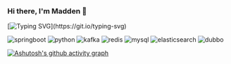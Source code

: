 ### Hi there, I'm Madden 👋
[![Typing SVG](https://readme-typing-svg.herokuapp.com?font=Fira+Code&pause=1000&color=4DF715&width=435&lines=It's+now+or+never.)](https://git.io/typing-svg)

![springboot](https://img.shields.io/badge/springboot-F05032?style=flat-square&logo=springboot&logoColor=white)
![python](https://img.shields.io/badge/python-3776AB?style=flat-square&logo=python&logoColor=white)
![kafka](https://img.shields.io/badge/kafka-231F20?style=flat-square&logo=apachekafka&logoColor=white)
![redis](https://img.shields.io/badge/redis-DC382D?style=flat-square&logo=redis&logoColor=white)
![mysql](https://img.shields.io/badge/mysql-4479A1?style=flat-square&logo=mysql&logoColor=white)
![elasticsearch](https://img.shields.io/badge/elasticsearch-005571?style=flat-square&logo=elasticsearch&logoColor=white)
![dubbo](https://img.shields.io/badge/dubbo-5583D0?style=flat-square&logo=dubbo&logoColor=white)


[![Ashutosh's github activity graph](https://github-readme-activity-graph-fjqz177.vercel.app/graph?username=maddenmanel&theme=github-light)](https://github.com/ashutosh00710/github-readme-activity-graph)
